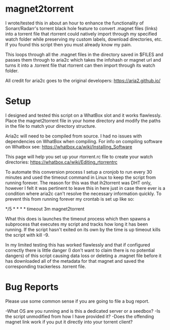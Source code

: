 # magnet2torrent
I wrote/tested this in about an hour to enhance the functionality of Sonarr/Radarr's torrent black hole feature to convert .magnet files (links) into a torrent file that rtorrent could natively import through my specified watch folder while preserving my custom labels, download directories, etc. If you found this script then you must already know my pain.
 
This loops through all the .magnet files in the directory saved in $FILES and passes them through to aria2c which takes the infohash or magnet url and turns it into a .torrent file that rtorrent can then import through its watch folder.

All credit for aria2c goes to the original developers: https://aria2.github.io/

# Setup
I designed and tested this script on a WhatBox slot and it works flawlessly. Place the magnet2torrent file in your home directory and modify the paths in the file to match your directory structure.

Aria2c will need to be compiled from source. I had no issues with dependencies on WhatBox when compiling. For info on compiling software on Whatbox see: https://whatbox.ca/wiki/Installing_Software

This page will help you set up your rtorrent.rc file to create your watch directories: https://whatbox.ca/wiki/Editing_rtorrentrc

To automate this conversion process I setup a cronjob to run every 30 minutes and used the timeout command in Linux to keep the script from running forever. The reason for this was that ih2torrent was DHT only, however I felt it was pertinent to leave this in here just in case there ever is a condition where aria2c can't resolve the necessary information quickly. To prevent this from running forever my crontab is set up like so:

*/5 * * * * timeout 3m magnet2torrent

What this does is launches the timeout process which then spawns a subprocess that executes my script and tracks how long it has been running. If the script hasn't exited on its own by the time is up timeout kills the script with kill -9.

In my limited testing this has worked flawlessly and that if configured correctly there is little danger (I don't want to claim there is no potential dangers) of this script causing data loss or deleting a .magnet file before it has downloaded all of the metadata for that magnet and saved the corresponding trackerless .torrent file.

# Bug Reports
Please use some common sense if you are going to file a bug report.

-What OS are you running and is this a dedicated server or a seedbox?
-Is the script unmodified from how I have provided it?
-Does the offending magnet link work if you put it directly into your torrent client?
